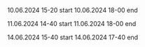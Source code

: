 10.06.2024 15-20 start
10.06.2024 18-00 end

11.06.2024 14-40 start
11.06.2024 18-00 end

14.06.2024 15-40 start
14.06.2024 17-40 end